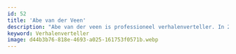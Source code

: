 ```yaml
---
id: 52
title: 'Abe van der Veen'
description: "Abe van der veen is professioneel verhalenverteller. In 2016 werd hij verkozen tot beste entertainer van het jaar tijdens de Fantasy Awards. Abe vertelde de afgelopen jaren op ontelbare plaatsen: Castlefest, Elfia, Gebroeders van Limburgfestival, Nederlands Openluchtmuseum en het Archeon."
keyword: Verhalenverteller
image: d44b3b76-818e-4693-a025-161753f0571b.webp
---
```

